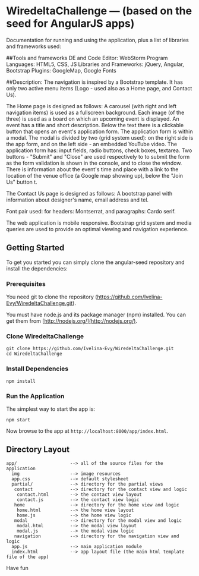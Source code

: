 # WiredeltaChallenge — (based on the seed for AngularJS apps)

Documentation for running and using the application, plus a list of libraries and frameworks used:

##Tools and frameworks
DE and Code Editor: WebStorm
Program Languages: HTML5, CSS, JS
Libraries and Frameworks: jQuery, Angular, Bootstrap
Plugins: GoogleMap, Google Fonts

##Description:
The navigation is inspired by a Bootstrap template. It has only two active menu items (Logo - used also as a Home page, and Contact Us).

The Home page is designed as follows:
	A carousel (with right and left navigation items) is used as a fullscreen background.
Each image (of the three) is used as a board on which an upcoming event is
displayed. An event has a title and short description. Below the text there is
a clickable button that opens an event's application form. The application form
is within a modal. The modal is divided by two (grid system used): on the right
side is the app form, and on the left side -  an embedded YouTube video. The
application form has: input fields, radio buttons, check boxes, textarea. Two
buttons - "Submit" and "Close" are used respectively to to submit the form as
the form validation is shown in the console, and to close the window.
	There is information about the event's time and place with a link to the location
of the venue office (a Google map showing up), below the "Join Us" button t.

The Contact Us page is designed as follows:
	A bootstrap panel with information about designer's name, email address
and tel.

Font pair used: for headers: Montserrat, and paragraphs: Cardo serif.

The web application is mobile responsive. Bootstrap grid system and media
queries are used to provide an optimal viewing and navigation experience.

## Getting Started

To get you started you can simply clone the angular-seed repository and install the dependencies:

### Prerequisites

You need git to clone the repository (https://github.com/Ivelina-Evy/WiredeltaChallenge.git).

You must have node.js and its package manager (npm) installed.  You can get them from [http://nodejs.org/](http://nodejs.org/).

### Clone WiredeltaChallenge
```
git clone https://github.com/Ivelina-Evy/WiredeltaChallenge.git
cd WiredeltaChallenge
```

### Install Dependencies

```
npm install
```

### Run the Application

The simplest way to start the app is:

```
npm start
```

Now browse to the app at `http://localhost:8000/app/index.html`.


## Directory Layout

```
app/                    --> all of the source files for the application
  img                   --> image resources
  app.css               --> default stylesheet
  partial/              --> directory for the partial views
   contact              --> directory for the contact view and logic
    contact.html        --> the contact view layout
    contact.js          --> the contact view logic
   home                 --> directory for the home view and logic
    home.html           --> the home view layout
    home.js             --> the home view logic
   modal                --> directory for the modal view and logic
    modal.html          --> the modal view layout
    modal.js            --> the modal view logic
   navigation           --> directory for the navigation view and logic
  app.js                --> main application module
  index.html            --> app layout file (the main html template file of the app)
```

Have fun